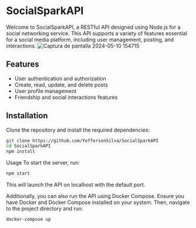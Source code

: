 # SocialSparkAPI

Welcome to SocialSparkAPI, a RESTful API designed using Node.js for a social networking service. This API supports a variety of features essential for a social media platform, including user management, posting, and interactions.
![Captura de pantalla 2024-05-10 154715](https://github.com/YeffersonSilva/SocialSparkAPI/assets/117882117/b0f057f2-1f37-4bc2-9fb5-2b14c33145b8)

## Features

- User authentication and authorization
- Create, read, update, and delete posts
- User profile management
- Friendship and social interactions features

## Installation

Clone the repository and install the required dependencies:

```bash
git clone https://github.com/YeffersonSilva/SocialSparkAPI
cd SocialSparkAPI
npm install
```
Usage
To start the server, run:
```bash
npm start
```
This will launch the API on localhost with the default port.


Additionally, you can also run the API using Docker Compose. Ensure you have Docker and Docker Compose installed on your system. Then, navigate to the project directory and run:

```bash
docker-compose up
